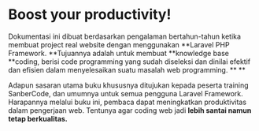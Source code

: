 # Boost your productivity!

Dokumentasi ini dibuat berdasarkan pengalaman bertahun-tahun ketika membuat project real website dengan menggunakan **Laravel PHP Framework. **Tujuannya adalah untuk membuat **knowledge base **coding, berisi code programming yang sudah diseleksi dan dinilai efektif dan efisien dalam menyelesaikan suatu masalah web programming. ** **

Adapun sasaran utama buku khususnya ditujukan kepada peserta training SanberCode, dan umumnya untuk semua pengguna Laravel Framework. Harapannya melalui buku ini, pembaca dapat meningkatkan produktivitas dalam pengerjaan web. Tentunya agar coding web jadi **lebih santai namun tetap berkualitas.**



